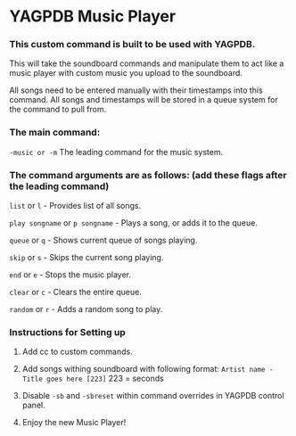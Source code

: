 YAGPDB Music Player
================

### This custom command is built to be used with YAGPDB.

This will take the soundboard commands and manipulate them to act like a music player with custom music you upload to the soundboard.

All songs need to be entered manually with their timestamps into this command. All songs and timestamps will be stored in a queue system for the command to pull from.

### The main command:

`-music or -m` The leading command for the music system.

### The command arguments are as follows: (add these flags after the leading command)

`list` or `l` - Provides list of all songs.

`play songname` or `p songname` - Plays a song, or adds it to the queue.

`queue` or `q` - Shows current queue of songs playing.

`skip` or `s` - Skips the current song playing.

`end` or `e` - Stops the music player.

`clear` or `c` - Clears the entire queue.

`random` or `r` - Adds a random song to play.

### Instructions for Setting up

1. Add cc to custom commands.

2. Add songs withing soundboard with following format: `Artist name - Title goes here [223]` 223 = seconds

3. Disable `-sb` and `-sbreset` within command overrides in YAGPDB control panel.

4. Enjoy the new Music Player!

